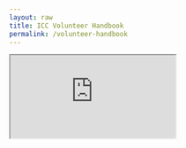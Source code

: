```yaml
---
layout: raw
title: ICC Volunteer Handbook
permalink: /volunteer-handbook
---
```


<iframe src="https://docs.google.com/gview?url=https%3A%2F%2Fdocs.google.com%2Fdocument%2Fu%2F0%2Fexport%3Fformat%3Dpdf%26id%3D1DSKoelvqsaGvzU-9G_IQwc_IaW-BApDEwIKAs-SrraE%26includes_info_params%3Dtrue&embedded=true"></iframe>

